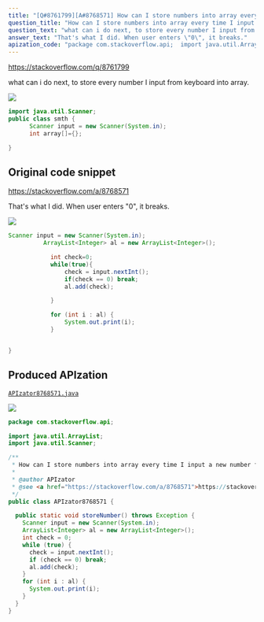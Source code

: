 ```yaml
---
title: "[Q#8761799][A#8768571] How can I store numbers into array every time I input a new number from keyboard (java)?"
question_title: "How can I store numbers into array every time I input a new number from keyboard (java)?"
question_text: "what can i do next, to store every number I input from keyboard into array."
answer_text: "That's what I did. When user enters \"0\", it breaks."
apization_code: "package com.stackoverflow.api;  import java.util.ArrayList; import java.util.Scanner;  /**  * How can I store numbers into array every time I input a new number from keyboard (java)?  *  * @author APIzator  * @see <a href=\"https://stackoverflow.com/a/8768571\">https://stackoverflow.com/a/8768571</a>  */ public class APIzator8768571 {    public static void storeNumber() throws Exception {     Scanner input = new Scanner(System.in);     ArrayList<Integer> al = new ArrayList<Integer>();     int check = 0;     while (true) {       check = input.nextInt();       if (check == 0) break;       al.add(check);     }     for (int i : al) {       System.out.print(i);     }   } }"
---
```


https://stackoverflow.com/q/8761799

what can i do next, to store every number I input from keyboard into array.


<div class="code-logo"><img src="/stackoverflow.png" /></div>

```java
import java.util.Scanner;
public class smth {
      Scanner input = new Scanner(System.in);
      int array[]={};

}
```


## Original code snippet

https://stackoverflow.com/a/8768571

That&#x27;s what I did. When user enters &quot;0&quot;, it breaks.

<div class="code-logo"><img src="/stackoverflow.png" /></div>

```java
Scanner input = new Scanner(System.in);
          ArrayList<Integer> al = new ArrayList<Integer>();

            int check=0;
            while(true){
                check = input.nextInt();
                if(check == 0) break;
                al.add(check);

            }

            for (int i : al) {
                System.out.print(i);
            }


}
```

## Produced APIzation

[`APIzator8768571.java`](https://github.com/pasqualesalza/apization-temp-data/raw/master/search/APIzator8768571.java)

<div class="code-logo"><img src="/apizator.png" /></div>

```java
package com.stackoverflow.api;

import java.util.ArrayList;
import java.util.Scanner;

/**
 * How can I store numbers into array every time I input a new number from keyboard (java)?
 *
 * @author APIzator
 * @see <a href="https://stackoverflow.com/a/8768571">https://stackoverflow.com/a/8768571</a>
 */
public class APIzator8768571 {

  public static void storeNumber() throws Exception {
    Scanner input = new Scanner(System.in);
    ArrayList<Integer> al = new ArrayList<Integer>();
    int check = 0;
    while (true) {
      check = input.nextInt();
      if (check == 0) break;
      al.add(check);
    }
    for (int i : al) {
      System.out.print(i);
    }
  }
}

```